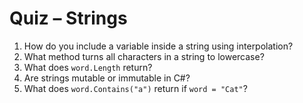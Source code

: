 # Quiz – Strings

1. How do you include a variable inside a string using interpolation?
2. What method turns all characters in a string to lowercase?
3. What does `word.Length` return?
4. Are strings mutable or immutable in C#?
5. What does `word.Contains("a")` return if `word = "Cat"`?
